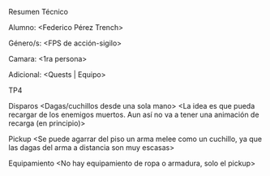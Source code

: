 Resumen Técnico

Alumno: <Federico Pérez Trench>

Género/s: <FPS de acción-sigilo>

Camara: <1ra persona>

Adicional: <Quests | Equipo>

TP4

Disparos
<Dagas/cuchillos desde una sola mano>
<La idea es que pueda recargar de los enemigos muertos. Aun así no va a tener una animación de recarga (en principio)>

Pickup
<Se puede agarrar del piso un arma melee como un cuchillo, ya que las dagas del arma a distancia son muy escasas>

Equipamiento
<No hay equipamiento de ropa o armadura, solo el pickup>
